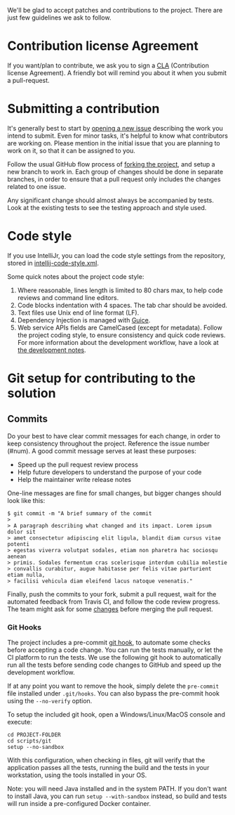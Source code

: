 We'll be glad to accept patches and contributions to the project. There are
just few guidelines we ask to follow.

Contribution license Agreement
==============================

If you want/plan to contribute, we ask you to sign a
[CLA](https://cla.microsoft.com/) (Contribution license Agreement).
A friendly bot will remind you about it when you submit a pull-request.

Submitting a contribution
=========================

It's generally best to start by
[opening a new issue](https://help.github.com/articles/creating-an-issue)
describing the work you intend to submit. Even for minor tasks, it's helpful
to know what contributors are working on. Please mention in the initial issue
that you are planning to work on it, so that it can be assigned to you.

Follow the usual GitHub flow process of
[forking the project](https://help.github.com/articles/fork-a-repo),
and setup a new branch to work in. Each group of changes should be done in
separate branches, in order to ensure that a pull request only
includes the changes related to one issue.

Any significant change should almost always be accompanied by tests. Look at
the existing tests to see the testing approach and style used.

Code style
==========

If you use IntelliJr, you can load the code style settings from the repository,
stored in [intellij-code-style.xml](intellij-code-style.xml).

Some quick notes about the project code style:

1. Where reasonable, lines length is limited to 80 chars max, to help code
   reviews and command line editors.
2. Code blocks indentation with 4 spaces. The tab char should be avoided.
3. Text files use Unix end of line format (LF).
4. Dependency Injection is managed with
   [Guice](https://github.com/google/guice/wiki/GettingStarted).
5. Web service APIs fields are CamelCased (except for metadata).
Follow the project coding style, to ensure consistency and quick code reviews.
For more information about the development workflow, have a look at
[the development notes](DEVELOPMENT.md).

Git setup for contributing to the solution
==========================================
## Commits
Do your best to have clear commit messages for each change, in order to keep
consistency throughout the project. Reference the issue number (#num). A good
commit message serves at least these purposes:
* Speed up the pull request review process
* Help future developers to understand the purpose of your code
* Help the maintainer write release notes

One-line messages are fine for small changes, but bigger changes should look
like this:
```
$ git commit -m "A brief summary of the commit
>
> A paragraph describing what changed and its impact. Lorem ipsum dolor sit
> amet consectetur adipiscing elit ligula, blandit diam cursus vitae potenti
> egestas viverra volutpat sodales, etiam non pharetra hac sociosqu aenean
> primis. Sodales fermentum cras scelerisque interdum cubilia molestie
> convallis curabitur, augue habitasse per felis vitae parturient etiam nulla,
> facilisi vehicula diam eleifend lacus natoque venenatis."
```

Finally, push the commits to your fork, submit a pull request, wait for the
automated feedback from Travis CI, and follow the code review progress. The
team might ask for some
[changes](https://help.github.com/articles/committing-changes-to-a-pull-request-branch-created-from-a-fork)
before merging the pull request.

### Git Hooks

The project includes a pre-commit
[git hook](https://git-scm.com/docs/githooks),
to automate some checks before accepting a code change. You can run the tests
manually, or let the CI platform to run the tests. We use the following git
hook to automatically run all the tests before sending code changes to GitHub
and speed up the development workflow.

If at any point you want to remove the hook, simply delete the `pre-commit`
file installed under `.git/hooks`. You can also bypass the pre-commit hook
using the `--no-verify` option.

To setup the included git hook, open a Windows/Linux/MacOS console and execute:

```
cd PROJECT-FOLDER
cd scripts/git
setup --no-sandbox
```

With this configuration, when checking in files, git will verify that the
application passes all the tests, running the build and the tests in your
workstation, using the tools installed in your OS.

Note: you will need Java installed and
in the system PATH. If you don't want to install Java, you can run
`setup --with-sandbox` instead, so build and tests will run inside
a pre-configured Docker container.